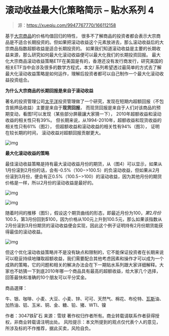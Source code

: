 # 滚动收益最大化策略简示 – 贴水系列 4

> 源：<https://xueqiu.com/9947767770/166112158>

基于[大宗商品](https://xueqiu.com/S/SZ399979?from=status_stock_match)的价格均值回归的特性， 很多不了解商品的投资者都会表示大宗商品是不适合长期投资的。但如果把滚动收益这个元素放进去，那么滚动收益后的大宗商品指数超额收益是适合长期投资的。 如果我们知道滚动收益是主要的长期收益来源，那么研究如何最大化滚动收益便可以最大化我们的长期投资回报。 最大化大宗商品滚动收益策略ETF在美国是有的，香港还没有发行商发行，研究美国的相关ETF当中会涉及很多的数学方程式，本文/ 系列希望透过最简单的方式去了解最大化滚动收益策略是如何运作，理解后投资者都可以自己制作一个最大化滚动收益投资组合。

**为什么大宗商品的长期回报是来自于滚动收益**

著名的投资管理公司[太平洋](https://xueqiu.com/S/SH601099?from=status_stock_match)投资管理做了一个研究，发现在短期内超额回报（不包含抵押品收益）主要是来自于**现货回报**， 而现货回报是来自于人们对该商品的预期变动，看图1可以发现（某些部分屏蔽讓大家猜一下）， 2010年超额收益和滚动收益的相关性只有39%。 但长期来说，从1994-2010年，超额收益和现货收益的相关性只有61%（图2）， 但超额收益和滚动收益的相关性有94%（图3）， 证明在较长期的时间， 滚动收益对超额回报贡献更大。  



![img](https://xqimg.imedao.com/17674a78e8d80913feaf84ba.png!800.jpg)



**最大化滚动收益的策略**

最佳滚动收益策略是持有最大滚动收益月份的期货，从（图4）可以显示，如果从1月份滚到2月份的话，会有-0.5%（$100->$100.5）的负滚动收益，但如果从2月份滚到3月份，便会有正0.5%（$100.5->$100）的滚动收益，因为其他月份的期货价格是一样，所以2月份的滚动收益是最好的。  

![img](https://xqimg.imedao.com/17674b50eec80643fafd42b4.png!800.jpg)



![img](https://xqimg.imedao.com/17674a7c2c4808f3fefb76d7.png!800.jpg)

随着时间的推移（图5），假设这个期货曲线的形态，即最近月份为$100，第2月份$100.5，第3月份回到$100，因为价格从100元上升到100.5元，那么如果该指数从2月份滚到3月份期货的滚动收益便会实现，因此这个例子证明持有2月份期货能获得最佳的滚动收益。  

![img](https://xqimg.imedao.com/17674a825f5809d3fd747e46.png!800.jpg)

但这个优化滚动收益策略并不是没有缺点和限制的，它不能保证投资者在长期来说可以稳妥持续地赚取超额收益，我们需要配合其他考虑因素和操作才可以成为一个成熟的策略，它的问题和相关的解决办法会在下一期贴水系列跟大家详细解释。大家也不妨猜一下到底2010年哪一个商品具有最高的超额收益，给大家几个选择，回答最快和准确的10个朋友可以平分奖金。

商品選擇：

牛、银、咖啡、小麦、大豆、小麦、锌、可可、天然气、棉花、布伦特、[瓦斯](https://xueqiu.com/S/MGS?from=status_stock_match)油、加热油、铝、玉米、铜、金、糖、铅、猪、WTI、镍



作者：3047铁矿石
来源：雪球
著作权归作者所有。商业转载请联系作者获得授权，非商业转载请注明出处。
风险提示：本文所提到的观点仅代表个人的意见，所涉及标的不作推荐，据此买卖，风险自负。
